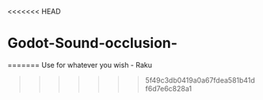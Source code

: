 <<<<<<< HEAD
# Godot-Sound-occlusion-
=======
Use for whatever you wish - Raku
>>>>>>> 5f49c3db0419a0a67fdea581b41df6d7e6c828a1
